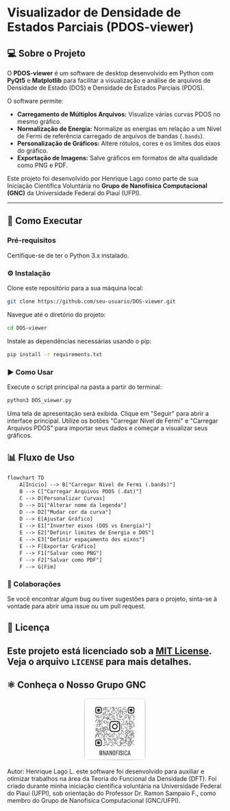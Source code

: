 # Visualizador de Densidade de Estados Parciais (PDOS-viewer)

## 💻 Sobre o Projeto

O **PDOS-viewer** é um software de desktop desenvolvido em Python com **PyQt5** e **Matplotlib** para facilitar a visualização e análise de arquivos de Densidade de Estado (DOS) e Densidade de Estados Parciais (PDOS).

O software permite:
- **Carregamento de Múltiplos Arquivos:** Visualize várias curvas PDOS no mesmo gráfico.
- **Normalização de Energia:** Normalize as energias em relação a um Nível de Fermi de referência carregado de arquivos de bandas (`.bands`).
- **Personalização de Gráficos:** Altere rótulos, cores e os limites dos eixos do gráfico.
- **Exportação de Imagens:** Salve gráficos em formatos de alta qualidade como PNG e PDF.

Este projeto foi desenvolvido por Henrique Lago como parte de sua Iniciação Científica Voluntária no **Grupo de Nanofísica Computacional (GNC)** da Universidade Federal do Piauí (UFPI).

---

## 🚀 Como Executar

### Pré-requisitos
Certifique-se de ter o Python 3.x instalado.

### ⚙️ Instalação

Clone este repositório para a sua máquina local:

```bash
git clone https://github.com/seu-usuario/DOS-viewer.git

```
Navegue até o diretório do projeto:

```bash
cd DOS-viewer
```
Instale as dependências necessárias usando o pip:

```bash
pip install -r requirements.txt
```

### ▶️ Como Usar

Execute o script principal na pasta a partir do terminal:

```bash
python3 DOS_viewer.py
```
Uma tela de apresentação será exibida. Clique em "Seguir" para abrir a interface principal.
Utilize os botões "Carregar Nível de Fermi" e "Carregar Arquivos PDOS" para importar seus dados e começar a visualizar seus gráficos.

## 📊 Fluxo de Uso
```mermaid
flowchart TD
    A[Início] --> B["Carregar Nível de Fermi (.bands)"]
    B --> C["Carregar Arquivos PDOS (.dat)"]
    C --> D[Personalizar Curvas]
    D --> D1["Alterar nome da legenda"]
    D --> D2["Mudar cor da curva"]
    D --> E[Ajustar Gráfico]
    E --> E1["Inverter eixos (DOS vs Energia)"]
    E --> E2["Definir limites de Energia e DOS"]
    E --> E3["Definir espaçamento dos eixos"]
    E --> F[Exportar Gráfico]
    F --> F1["Salvar como PNG"]
    F --> F2["Salvar como PDF"]
    F --> G[Fim]

```

### 🤝 Colaborações

Se você encontrar algum bug ou tiver sugestões para o projeto, sinta-se à vontade para abrir uma issue ou um pull request.

## 📜 Licença

Este projeto está licenciado sob a [MIT License](LICENSE).
Veja o arquivo `LICENSE` para mais detalhes.
---

## ⚛️ Conheça o Nosso Grupo GNC
<p align="center">
<img src="https://github.com/HenriqueDFT/DOS-viewer/blob/main/qr.png" width="30%">
<p>
 Autor: Henrique Lago L.
este software foi desenvolvido para auxiliar e otimizar trabalhos na área da Teoria do Funcional da Densidade (DFT).
Foi criado durante minha iniciação científica voluntária na Universidade Federal do Piauí (UFPI), sob orientação do Professor Dr. Ramon Sampaio F., como membro do Grupo de Nanofísica Computacional (GNC/UFPI).

